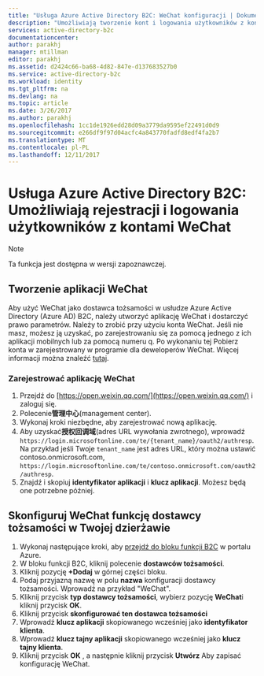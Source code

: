 ```yaml
---
title: "Usługa Azure Active Directory B2C: WeChat konfiguracji | Dokumentacja firmy Microsoft"
description: "Umożliwiają tworzenie kont i logowania użytkowników z kontami WeChat w aplikacjach, które są zabezpieczone przez usługi Azure Active Directory B2C."
services: active-directory-b2c
documentationcenter: 
author: parakhj
manager: mtillman
editor: parakhj
ms.assetid: d2424c66-ba68-4d82-847e-d137683527b0
ms.service: active-directory-b2c
ms.workload: identity
ms.tgt_pltfrm: na
ms.devlang: na
ms.topic: article
ms.date: 3/26/2017
ms.author: parakhj
ms.openlocfilehash: 1cc1de1926edd28d09a3779da9595ef22491d0d9
ms.sourcegitcommit: e266df9f97d04acfc4a843770fadfd8edf4fa2b7
ms.translationtype: MT
ms.contentlocale: pl-PL
ms.lasthandoff: 12/11/2017
---
```

# <a name="azure-active-directory-b2c-provide-sign-up-and-sign-in-to-consumers-with-wechat-accounts"></a>Usługa Azure Active Directory B2C: Umożliwiają rejestracji i logowania użytkowników z kontami WeChat

> [!NOTE]
> Ta funkcja jest dostępna w wersji zapoznawczej.
> 

## <a name="create-a-wechat-application"></a>Tworzenie aplikacji WeChat

Aby użyć WeChat jako dostawca tożsamości w usłudze Azure Active Directory (Azure AD) B2C, należy utworzyć aplikację WeChat i dostarczyć prawo parametrów. Należy to zrobić przy użyciu konta WeChat. Jeśli nie masz, możesz ją uzyskać, po zarejestrowaniu się za pomocą jednego z ich aplikacji mobilnych lub za pomocą numeru q. Po wykonaniu tej Pobierz konta w zarejestrowany w programie dla deweloperów WeChat. Więcej informacji można znaleźć [tutaj](http://kf.qq.com/faq/161220Brem2Q161220uUjERB.html).

### <a name="register-a-wechat-application"></a>Zarejestrować aplikację WeChat

1. Przejdź do [https://open.weixin.qq.com/](https://open.weixin.qq.com/) i zaloguj się.
2. Polecenie**管理中心**(management center).
3. Wykonaj kroki niezbędne, aby zarejestrować nową aplikację.
4. Aby uzyskać**授权回调域**(adres URL wywołania zwrotnego), wprowadź `https://login.microsoftonline.com/te/{tenant_name}/oauth2/authresp`. Na przykład jeśli Twoje `tenant_name` jest adres URL, który można ustawić contoso.onmicrosoft.com, `https://login.microsoftonline.com/te/contoso.onmicrosoft.com/oauth2/authresp`.
5. Znajdź i skopiuj **identyfikator aplikacji** i **klucz aplikacji**. Możesz będą one potrzebne później.

## <a name="configure-wechat-as-an-identity-provider-in-your-tenant"></a>Skonfiguruj WeChat funkcję dostawcy tożsamości w Twojej dzierżawie
1. Wykonaj następujące kroki, aby [przejdź do bloku funkcji B2C](active-directory-b2c-app-registration.md#navigate-to-b2c-settings) w portalu Azure.
2. W bloku funkcji B2C, kliknij polecenie **dostawców tożsamości**.
3. Kliknij pozycję **+Dodaj** w górnej części bloku.
4. Podaj przyjazną nazwę w polu **nazwa** konfiguracji dostawcy tożsamości. Wprowadź na przykład "WeChat".
5. Kliknij przycisk **typ dostawcy tożsamości**, wybierz pozycję **WeChat**i kliknij przycisk **OK**.
6. Kliknij przycisk **skonfigurować ten dostawca tożsamości**
7. Wprowadź **klucz aplikacji** skopiowanego wcześniej jako **identyfikator klienta**.
8. Wprowadź **klucz tajny aplikacji** skopiowanego wcześniej jako **klucz tajny klienta**.
9. Kliknij przycisk **OK** , a następnie kliknij przycisk **Utwórz** Aby zapisać konfigurację WeChat.

